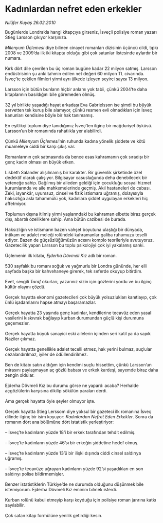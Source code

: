 # Kadınlardan nefret eden erkekler

*Nilüfer Kuyaş 26.02.2010*

<div class="taraf_structure_2col_1zq">
<div class="margen_n">



 <p>Bugünlerde Londra’da hangi kitapçıya girseniz, İsveçli polisiye roman yazarı Stieg Larsson çıkıyor karşınıza. <i><br/><br/>Milenyum Üçlemesi</i> diye bilinen cinayet romanları dizisinin üçüncü cildi, tıpkı 2008 ve 2009’da ilk iki kitapta olduğu gibi çok satanlar listesinde aylardır bir numara. <br/><br/>Kırk dört dile çevrilen bu üç roman bugüne kadar 22 milyon satmış. Larsson endüstrisinin şu anki tahmin edilen net değeri 60 milyon TL civarında. İsveç’te çekilen filmleri yirmi ayrı ülkede izleyen seyirci sayısı 13 milyon. <br/><br/>Larsson için bütün bunların hiçbir anlamı yok tabii, çünkü 2004’te daha kitaplarının basıldığını bile göremeden ölmüş. <br/><br/>32 yıl birlikte yaşadığı hayat arkadaşı Eva Gabrielsson ise şimdi bu büyük servetten tek kuruş bile alamıyor, çünkü resmen evli olmadıkları için İsveç kanunları kendisine böyle bir hak tanımamış. <br/><br/>En eşitlikçi toplum diye tanıdığımız İsveç’ten ilginç bir mağduriyet öyküsü. Larsson’un bir romanında rahatlıkla yer alabilirdi. <br/><br/>Çünkü <i>Milenyum Üçlemesi</i>’nin ruhunda kadına yönelik şiddete ve kötü muameleye ciddi bir karşı çıkış var. <br/><br/>Romanlarının çok satmasında da bence esas kahramanın çok sıradışı bir genç kadın olması en büyük etken. <br/><br/>Lisbeth Salander alışılmamış bir karakter. Bir güvenlik şirketinde özel dedektif olarak çalışıyor. Bilgisayar casusluğunda deha denebilecek bir yeteneğe sahip. Dağılmış bir aileden geldiği için çocukluğu sosyal hizmet kurumlarında ve aile mahkemelerinde geçmiş. Akıl hastaneleri de cabası. Zeki, isyankâr, uyumsuz, cinsel ve fizik istismara uğramış, dolayısıyla haksızlığa asla tahammülü yok, kadınlara şiddet uygulayan erkekleri hiç affetmiyor. <br/><br/>Toplumun dışına itilmiş yirmi yaşlarındaki bu kahraman elbette biraz gerçek dışı, abartılı özelliklere sahip. Ama bütün cazibesi de burada. <br/><br/>Haksızlığın ve istismarın bazen vahşet boyutuna ulaştığı bir dünyada, intikam ve adalet meleği rolündeki kahramanlar galiba ruhumuzu teselli ediyor. Bazen de güçsüzlüğümüzün acısını komplo teorileriyle avutuyoruz. Gazetecilik yapan Larsson bu toplu psikolojiyi çok iyi yakalamış sanki. <br/><br/>Üçlemenin ilk kitabı, <i>Ejderha Dövmeli Kız</i> adlı bir roman. <br/><br/>530 sayfalık bu romanı soğuk ve yağmurlu bir Londra gününde, her elli sayfada başka bir kahvehaneye girerek, tek seferde okuyup bitirdim. <br/><br/>Evet, sevgili <i>Taraf</i> okurları, yazarınız sizin için gözlerini yordu ve bu ilginç kültür olayını çözdü. <br/><br/>Gerçek hayatta ekonomi gazetecileri çok büyük yolsuzlukları kanıtlayıp, çok ünlü işadamlarını hapse atmayı başaramazlar. <br/><br/>Gerçek hayatta 23 yaşında genç kadınlar, kendilerine tecavüz eden yasal vasilerini kıskıvrak bağlayıp kurban durumundan güçlü kişi durumuna geçemezler. <br/><br/>Gerçek hayatta büyük sanayici eski ailelerin içinden seri katil ya da sapık Naziler çıkmaz. <br/><br/>Gerçek hayatta genellikle adalet tecelli etmez, hak yerini bulmaz, suçlular cezalandırılmaz, iyiler de ödüllendirilmez. <br/><br/>Ben de kitabı satın aldığım için kendimi suçlu hissettim, çünkü Larsson’un mirasını paylaşmayan aç gözlü babası ve erkek kardeşi, sayemde biraz daha zengin oldular. <br/><br/>Ejderha Dövmeli Kız bu durumu görse ne yapardı acaba? Herhalde açgözlülerin karşısına dikilip sökülün paraları derdi. <br/><br/>Ama gerçek hayatta öyle şeyler olmuyor işte. <br/><br/>Gerçek hayatta Stieg Lerssom diye yoksul bir gazeteci ilk romanına İsveç dilinde ilginç bir isim koyuyor: <i>Kadınlardan Nefret Eden Erkekler</i>. Sonra da romanın dört ana bölümüne dört istatistik yerleştiriyor: <br/><br/>– İsveç’te kadınların yüzde 18’i bir erkek tarafından tehdit edilmiş.<br/><br/>– İsveç’te kadınların yüzde 46’sı bir erkeğin şiddetine hedef olmuş.<br/><br/>– İsveç’te kadınların yüzde 13’ü bir ilişki dışında ciddi cinsel saldırıya uğramış.<br/><br/>– İsveç’te tecavüze uğrayan kadınların yüzde 92’si yaşadıkları en son saldırıyı polise bildirmemişler. <br/><br/>Benzer istatistiklerin Türkiye’de ne durumda olduğunu düşünmek bile istemiyorum. Ejderha Dövmeli Kız eminim bilmek isterdi. <br/><br/>Kurban rolünü kabul etmeyip karşı koyduğu için polisiye roman janrına katkı sayılabilir. <br/><br/>Çok satan kitap formülüne yenilik getirdiği kesin.</p>
<br/>
<br/>
<br/>



<br/>


<div id="taraf_not">
</div>

</div>


</div>

